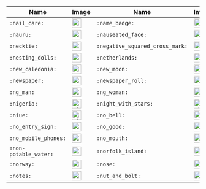 | Name | Image | Name | Image | Name | Image | Name | Image |
| --- | --- | --- | --- | --- | --- | --- | --- |
| `:nail_care:` | <img src="https://github.githubassets.com/images/icons/emoji/unicode/1f485.png?v8" alt="nail_care" width="24" height="24" /> | `:name_badge:` | <img src="https://github.githubassets.com/images/icons/emoji/unicode/1f4db.png?v8" alt="name_badge" width="24" height="24" /> | `:namibia:` | <img src="https://github.githubassets.com/images/icons/emoji/unicode/1f1f3-1f1e6.png?v8" alt="namibia" width="24" height="24" /> | `:national_park:` | <img src="https://github.githubassets.com/images/icons/emoji/unicode/1f3de.png?v8" alt="national_park" width="24" height="24" /> |
| `:nauru:` | <img src="https://github.githubassets.com/images/icons/emoji/unicode/1f1f3-1f1f7.png?v8" alt="nauru" width="24" height="24" /> | `:nauseated_face:` | <img src="https://github.githubassets.com/images/icons/emoji/unicode/1f922.png?v8" alt="nauseated_face" width="24" height="24" /> | `:nazar_amulet:` | <img src="https://github.githubassets.com/images/icons/emoji/unicode/1f9ff.png?v8" alt="nazar_amulet" width="24" height="24" /> | `:neckbeard:` | <img src="https://github.githubassets.com/images/icons/emoji/neckbeard.png?v8" alt="neckbeard" width="24" height="24" /> |
| `:necktie:` | <img src="https://github.githubassets.com/images/icons/emoji/unicode/1f454.png?v8" alt="necktie" width="24" height="24" /> | `:negative_squared_cross_mark:` | <img src="https://github.githubassets.com/images/icons/emoji/unicode/274e.png?v8" alt="negative_squared_cross_mark" width="24" height="24" /> | `:nepal:` | <img src="https://github.githubassets.com/images/icons/emoji/unicode/1f1f3-1f1f5.png?v8" alt="nepal" width="24" height="24" /> | `:nerd_face:` | <img src="https://github.githubassets.com/images/icons/emoji/unicode/1f913.png?v8" alt="nerd_face" width="24" height="24" /> |
| `:nesting_dolls:` | <img src="https://github.githubassets.com/images/icons/emoji/unicode/1fa86.png?v8" alt="nesting_dolls" width="24" height="24" /> | `:netherlands:` | <img src="https://github.githubassets.com/images/icons/emoji/unicode/1f1f3-1f1f1.png?v8" alt="netherlands" width="24" height="24" /> | `:neutral_face:` | <img src="https://github.githubassets.com/images/icons/emoji/unicode/1f610.png?v8" alt="neutral_face" width="24" height="24" /> | `:new:` | <img src="https://github.githubassets.com/images/icons/emoji/unicode/1f195.png?v8" alt="new" width="24" height="24" /> |
| `:new_caledonia:` | <img src="https://github.githubassets.com/images/icons/emoji/unicode/1f1f3-1f1e8.png?v8" alt="new_caledonia" width="24" height="24" /> | `:new_moon:` | <img src="https://github.githubassets.com/images/icons/emoji/unicode/1f311.png?v8" alt="new_moon" width="24" height="24" /> | `:new_moon_with_face:` | <img src="https://github.githubassets.com/images/icons/emoji/unicode/1f31a.png?v8" alt="new_moon_with_face" width="24" height="24" /> | `:new_zealand:` | <img src="https://github.githubassets.com/images/icons/emoji/unicode/1f1f3-1f1ff.png?v8" alt="new_zealand" width="24" height="24" /> |
| `:newspaper:` | <img src="https://github.githubassets.com/images/icons/emoji/unicode/1f4f0.png?v8" alt="newspaper" width="24" height="24" /> | `:newspaper_roll:` | <img src="https://github.githubassets.com/images/icons/emoji/unicode/1f5de.png?v8" alt="newspaper_roll" width="24" height="24" /> | `:next_track_button:` | <img src="https://github.githubassets.com/images/icons/emoji/unicode/23ed.png?v8" alt="next_track_button" width="24" height="24" /> | `:ng:` | <img src="https://github.githubassets.com/images/icons/emoji/unicode/1f196.png?v8" alt="ng" width="24" height="24" /> |
| `:ng_man:` | <img src="https://github.githubassets.com/images/icons/emoji/unicode/1f645-2642.png?v8" alt="ng_man" width="24" height="24" /> | `:ng_woman:` | <img src="https://github.githubassets.com/images/icons/emoji/unicode/1f645-2640.png?v8" alt="ng_woman" width="24" height="24" /> | `:nicaragua:` | <img src="https://github.githubassets.com/images/icons/emoji/unicode/1f1f3-1f1ee.png?v8" alt="nicaragua" width="24" height="24" /> | `:niger:` | <img src="https://github.githubassets.com/images/icons/emoji/unicode/1f1f3-1f1ea.png?v8" alt="niger" width="24" height="24" /> |
| `:nigeria:` | <img src="https://github.githubassets.com/images/icons/emoji/unicode/1f1f3-1f1ec.png?v8" alt="nigeria" width="24" height="24" /> | `:night_with_stars:` | <img src="https://github.githubassets.com/images/icons/emoji/unicode/1f303.png?v8" alt="night_with_stars" width="24" height="24" /> | `:nine:` | <img src="https://github.githubassets.com/images/icons/emoji/unicode/0039-20e3.png?v8" alt="nine" width="24" height="24" /> | `:ninja:` | <img src="https://github.githubassets.com/images/icons/emoji/unicode/1f977.png?v8" alt="ninja" width="24" height="24" /> |
| `:niue:` | <img src="https://github.githubassets.com/images/icons/emoji/unicode/1f1f3-1f1fa.png?v8" alt="niue" width="24" height="24" /> | `:no_bell:` | <img src="https://github.githubassets.com/images/icons/emoji/unicode/1f515.png?v8" alt="no_bell" width="24" height="24" /> | `:no_bicycles:` | <img src="https://github.githubassets.com/images/icons/emoji/unicode/1f6b3.png?v8" alt="no_bicycles" width="24" height="24" /> | `:no_entry:` | <img src="https://github.githubassets.com/images/icons/emoji/unicode/26d4.png?v8" alt="no_entry" width="24" height="24" /> |
| `:no_entry_sign:` | <img src="https://github.githubassets.com/images/icons/emoji/unicode/1f6ab.png?v8" alt="no_entry_sign" width="24" height="24" /> | `:no_good:` | <img src="https://github.githubassets.com/images/icons/emoji/unicode/1f645.png?v8" alt="no_good" width="24" height="24" /> | `:no_good_man:` | <img src="https://github.githubassets.com/images/icons/emoji/unicode/1f645-2642.png?v8" alt="no_good_man" width="24" height="24" /> | `:no_good_woman:` | <img src="https://github.githubassets.com/images/icons/emoji/unicode/1f645-2640.png?v8" alt="no_good_woman" width="24" height="24" /> |
| `:no_mobile_phones:` | <img src="https://github.githubassets.com/images/icons/emoji/unicode/1f4f5.png?v8" alt="no_mobile_phones" width="24" height="24" /> | `:no_mouth:` | <img src="https://github.githubassets.com/images/icons/emoji/unicode/1f636.png?v8" alt="no_mouth" width="24" height="24" /> | `:no_pedestrians:` | <img src="https://github.githubassets.com/images/icons/emoji/unicode/1f6b7.png?v8" alt="no_pedestrians" width="24" height="24" /> | `:no_smoking:` | <img src="https://github.githubassets.com/images/icons/emoji/unicode/1f6ad.png?v8" alt="no_smoking" width="24" height="24" /> |
| `:non-potable_water:` | <img src="https://github.githubassets.com/images/icons/emoji/unicode/1f6b1.png?v8" alt="non-potable_water" width="24" height="24" /> | `:norfolk_island:` | <img src="https://github.githubassets.com/images/icons/emoji/unicode/1f1f3-1f1eb.png?v8" alt="norfolk_island" width="24" height="24" /> | `:north_korea:` | <img src="https://github.githubassets.com/images/icons/emoji/unicode/1f1f0-1f1f5.png?v8" alt="north_korea" width="24" height="24" /> | `:northern_mariana_islands:` | <img src="https://github.githubassets.com/images/icons/emoji/unicode/1f1f2-1f1f5.png?v8" alt="northern_mariana_islands" width="24" height="24" /> |
| `:norway:` | <img src="https://github.githubassets.com/images/icons/emoji/unicode/1f1f3-1f1f4.png?v8" alt="norway" width="24" height="24" /> | `:nose:` | <img src="https://github.githubassets.com/images/icons/emoji/unicode/1f443.png?v8" alt="nose" width="24" height="24" /> | `:notebook:` | <img src="https://github.githubassets.com/images/icons/emoji/unicode/1f4d3.png?v8" alt="notebook" width="24" height="24" /> | `:notebook_with_decorative_cover:` | <img src="https://github.githubassets.com/images/icons/emoji/unicode/1f4d4.png?v8" alt="notebook_with_decorative_cover" width="24" height="24" /> |
| `:notes:` | <img src="https://github.githubassets.com/images/icons/emoji/unicode/1f3b6.png?v8" alt="notes" width="24" height="24" /> | `:nut_and_bolt:` | <img src="https://github.githubassets.com/images/icons/emoji/unicode/1f529.png?v8" alt="nut_and_bolt" width="24" height="24" /> |  |  |  |  |

